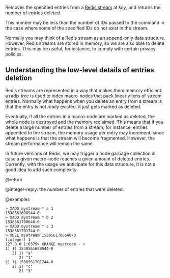 Removes the specified entries from a [Redis stream](/docs/data-types/streams) at _key_, and returns the number of entries deleted.

This number may be less than the number of IDs passed to the command in the case where some of the specified IDs do not exist in the stream.

Normally you may think of a Redis stream as an append-only data structure.
However, Redis streams are stored in memory, so we are also able to delete entries.
This may be useful, for instance, to comply with certain privacy policies.

## Understanding the low-level details of entries deletion

Redis streams are represented in a way that makes them memory efficient: a radix tree is used to index macro-nodes that pack linearly tens of stream entries.
Normally what happens when you delete an entry from a stream is that the entry is not *really* evicted, it just gets marked as deleted.

Eventually, if all the entries in a macro-node are marked as deleted, the whole node is destroyed and the memory reclaimed.
This means that if you delete a large number of entries from a stream, for instance, entries appended to the stream, the memory usage per entry may increment, since what happens is that the stream will become fragmented.
However, the stream performance will remain the same.

In future versions of Redis, we may trigger a node garbage collection in case a given macro-node reaches a given amount of deleted entries.
Currently, with the usage we anticipate for this data structure, it is not a good idea to add such complexity.

@return

@integer-reply: the number of entries that were deleted.

@examples

```
> XADD mystream * a 1
1538561698944-0
> XADD mystream * b 2
1538561700640-0
> XADD mystream * c 3
1538561701744-0
> XDEL mystream 1538561700640-0
(integer) 1
127.0.0.1:6379> XRANGE mystream - +
1) 1) 1538561698944-0
   2) 1) "a"
      2) "1"
2) 1) 1538561701744-0
   2) 1) "c"
      2) "3"
```
